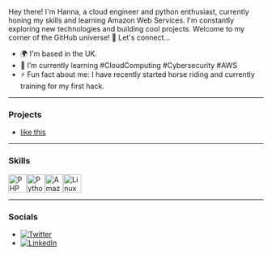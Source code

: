 Hey there! I'm Hanna, a cloud engineer and python enthusiast, currently honing my skills and learning Amazon Web Services. I'm constantly exploring new technologies and building cool projects. Welcome to my corner of the GitHub universe! 🚀 Let's connect...


- 🌍 I'm based in the UK.
- 🧠 I’m currently learning #CloudComputing #Cybersecurity #AWS
- ⚡ Fun fact about me: I have recently started horse riding and currently training for my first hack.
  
--- 

### Projects    

- [like this](http://someurl.com)

--- 

### Skills 
<p align="left">
<a href="https://www.php.net/" target="_blank" rel="noreferrer"><img src="https://raw.githubusercontent.com/danielcranney/readme-generator/main/public/icons/skills/php-colored.svg" width="36" height="36" alt="PHP" /></a><a href="https://www.python.org/" target="_blank" rel="noreferrer"><img src="https://raw.githubusercontent.com/danielcranney/readme-generator/main/public/icons/skills/python-colored.svg" width="36" height="36" alt="Python" /></a><a href="https://aws.amazon.com" target="_blank" rel="noreferrer"><img src="https://raw.githubusercontent.com/danielcranney/readme-generator/main/public/icons/skills/aws-colored.svg" width="36" height="36" alt="Amazon Web Services" /></a><a href="https://www.linux.org" target="_blank" rel="noreferrer"><img src="https://raw.githubusercontent.com/danielcranney/readme-generator/main/public/icons/skills/linux-colored.svg" width="36" height="36" alt="Linux" /></a>
                    </p>

---
                    
### Socials
- [![Twitter](https://img.shields.io/twitter/follow/Daily_May)](https://twitter.com/daily_may)
- [![LinkedIn](https://img.shields.io/badge/LinkedIn-HannaWhite)](https://linkedin.com/in/hanna-may-white)




                
<!---
HannaMWhite/HannaMWhite is a ✨ special ✨ repository because its `README.md` (this file) appears on your GitHub profile.
You can click the Preview link to take a look at your changes.
--->

